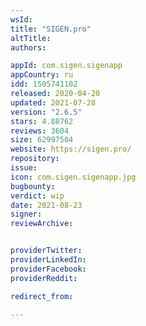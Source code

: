 ```yaml
---
wsId: 
title: "SIGEN.pro"
altTitle: 
authors:

appId: com.sigen.sigenapp
appCountry: ru
idd: 1505741102
released: 2020-04-20
updated: 2021-07-28
version: "2.6.5"
stars: 4.88762
reviews: 3604
size: 62997504
website: https://sigen.pro/
repository: 
issue: 
icon: com.sigen.sigenapp.jpg
bugbounty: 
verdict: wip
date: 2021-08-23
signer: 
reviewArchive:


providerTwitter: 
providerLinkedIn: 
providerFacebook: 
providerReddit: 

redirect_from:

---
```


